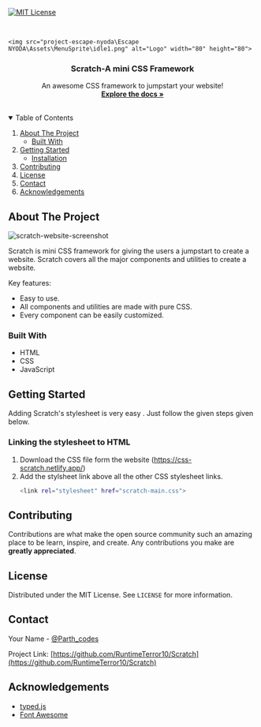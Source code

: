 
[![MIT License][license-shield]][license-url]

<!-- PROJECT LOGO -->
<br />
<p align="center">
 
    <img src="project-escape-nyoda\Escape NYODA\Assets\MenuSprite\idle1.png" alt="Logo" width="80" height="80">

  <h3 align="center">Scratch-A mini CSS Framework</h3>

  <p align="center">
    An awesome CSS framework to jumpstart your website!
    <br />
    <a href="https://github.com/RuntimeTerror10/Scratch"><strong>Explore the docs »</strong></a>
    <br />
    <br />
   
  </p>
</p>



<!-- TABLE OF CONTENTS -->
<details open="open">
  <summary>Table of Contents</summary>
  <ol>
    <li>
      <a href="#about-the-project">About The Project</a>
      <ul>
        <li><a href="#built-with">Built With</a></li>
      </ul>
    </li>
    <li>
      <a href="#getting-started">Getting Started</a>
      <ul>
        <li><a href="#installation">Installation</a></li>
      </ul>
    </li>
    <li><a href="#contributing">Contributing</a></li>
    <li><a href="#license">License</a></li>
    <li><a href="#contact">Contact</a></li>
    <li><a href="#acknowledgements">Acknowledgements</a></li>
  </ol>
</details>



<!-- ABOUT THE PROJECT -->
## About The Project
<img src="img/screenshot.PNG" alt="scratch-website-screenshot">
<br/>

Scratch is mini CSS framework for giving the users a jumpstart to create a website.
Scratch covers all the major components and utilities to create a website.


Key features:
* Easy to use.
* All components and utilities are made with pure CSS.
* Every component can be easily customized.



### Built With


* HTML
* CSS
* JavaScript



<!-- GETTING STARTED -->
## Getting Started
Adding Scratch's stylesheet is very easy . Just follow the given steps given below.


### Linking the stylesheet to HTML

1. Download the CSS file form the website (https://css-scratch.netlify.app/)
2. Add the stylsheet link above all the other CSS stylesheet links.
   ```sh
   <link rel="stylesheet" href="scratch-main.css">

   ```



<!-- CONTRIBUTING -->
## Contributing

Contributions are what make the open source community such an amazing place to be learn, inspire, and create. Any contributions you make are **greatly appreciated**.

<!-- LICENSE -->
## License

Distributed under the MIT License. See `LICENSE` for more information.



<!-- CONTACT -->
## Contact

Your Name - [@Parth_codes](https://twitter.com/Parth_codes) 

Project Link: [https://github.com/RuntimeTerror10/Scratch](https://github.com/RuntimeTerror10/Scratch)



<!-- ACKNOWLEDGEMENTS -->
## Acknowledgements
* [typed.js](https://mattboldt.com/demos/typed-js/)
* [Font Awesome](https://fontawesome.com)






[license-shield]: https://img.shields.io/github/license/othneildrew/Best-README-Template.svg?style=for-the-badge
[license-url]: https://github.com/othneildrew/Best-README-Template/blob/master/LICENSE.txt

